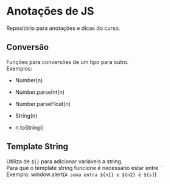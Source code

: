 # Anotações de JS
Repositório para anotações e dicas do curso.

## Conversão
Funções para conversões de um tipo para outro.  
Exemplos:
- Number(n)
- Number.parseInt(n)
- Number.parseFloat(n)

- String(n)
- n.toString()

## Template String
Utiliza de `${}` para adicionar variáveis a string.  
Para que o template string funcione é necessário estar entre \` \`  
Exemplo:
window.alert(`A soma entra ${n1} e ${n2} é ${s}`)
